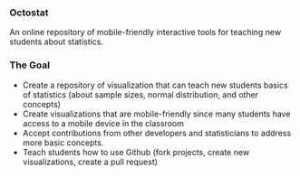 ### Octostat

An online repository of mobile-friendly interactive tools for teaching new students about statistics.


### The Goal

* Create a repository of visualization that can teach new students basics of statistics (about sample sizes, normal distribution, and other concepts)
* Create visualizations that are mobile-friendly since many students have access to a mobile device in the classroom
* Accept contributions from other developers and statisticians to address more basic concepts.
* Teach students how to use Github (fork projects, create new visualizations, create a pull request)
